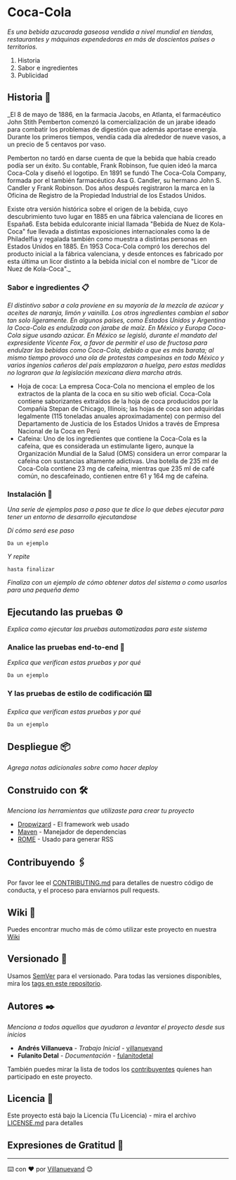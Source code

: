 # Coca-Cola

_Es una bebida azucarada gaseosa vendida a nivel mundial en tiendas, restaurantes y máquinas expendedoras en más de doscientos países o territorios._

1. Historia
2. Sabor e ingredientes 
3. Publicidad



## Historia 🚀

_El 8 de mayo de 1886, en la farmacia Jacobs, en Atlanta, el farmacéutico John Stith Pemberton comenzó la comercialización de un jarabe ideado para combatir los problemas de digestión que además aportase energía. Durante los primeros tiempos, vendía cada día alrededor de nueve vasos, a un precio de 5 centavos por vaso.

Pemberton no tardó en darse cuenta de que la bebida que había creado podía ser un éxito. Su contable, Frank Robinson, fue quien ideó la marca Coca-Cola y diseñó el logotipo. En 1891 se fundó The Coca-Cola Company, formada por el también farmacéutico Asa G. Candler, su hermano John S. Candler y Frank Robinson. Dos años después registraron la marca en la Oficina de Registro de la Propiedad Industrial de los Estados Unidos.

Existe otra versión histórica sobre el origen de la bebida, cuyo descubrimiento tuvo lugar en 1885 en una fábrica valenciana de licores en España6. Esta bebida edulcorante inicial llamada "Bebida de Nuez de Kola-Coca" fue llevada a distintas exposiciones internacionales como la de Philadelfia y regalada también como muestra a distintas personas en Estados Unidos en 1885. En 1953 Coca-Cola compró los derechos del producto inicial a la fábrica valenciana, y desde entonces es fabricado por esta última un licor distinto a la bebida inicial con el nombre de "Licor de Nuez de Kola-Coca"._


### Sabor e ingredientes 📋

_El distintivo sabor a cola proviene en su mayoría de la mezcla de azúcar y aceites de naranja, limón y vainilla. Los otros ingredientes cambian el sabor tan solo ligeramente. En algunos países, como Estados Unidos y Argentina la Coca-Cola es endulzada con jarabe de maíz. En México y Europa Coca-Cola sigue usando azúcar. En México se legisló, durante el mandato del expresidente Vicente Fox, a favor de permitir el uso de fructosa para endulzar las bebidas como Coca-Cola, debido a que es más barata; al mismo tiempo provocó una ola de protestas campesinas en todo México y varios ingenios cañeros del país emplazaron a huelga, pero estas medidas no lograron que la legislación mexicana diera marcha atrás._

* Hoja de coca: La empresa Coca-Cola no menciona el empleo de los extractos de la planta de la coca en su sitio web oficial. Coca-Cola contiene saborizantes extraídos de la hoja de coca producidos por la Compañía Stepan de Chicago, Illinois; las hojas de coca son adquiridas legalmente (115 toneladas anuales aproximadamente) con permiso del Departamento de Justicia de los Estados Unidos a través de Empresa Nacional de la Coca en Perú
* Cafeina: Uno de los ingredientes que contiene la Coca-Cola es la cafeína, que es considerada un estimulante ligero, aunque la Organización Mundial de la Salud (OMS) considera un error comparar la cafeína con sustancias altamente adictivas. Una botella de 235 ml de Coca-Cola contiene 23 mg de cafeína, mientras que 235 ml de café común, no descafeinado, contienen entre 61 y 164 mg de cafeína.


### Instalación 🔧

_Una serie de ejemplos paso a paso que te dice lo que debes ejecutar para tener un entorno de desarrollo ejecutandose_

_Dí cómo será ese paso_

```
Da un ejemplo
```

_Y repite_

```
hasta finalizar
```

_Finaliza con un ejemplo de cómo obtener datos del sistema o como usarlos para una pequeña demo_

## Ejecutando las pruebas ⚙️

_Explica como ejecutar las pruebas automatizadas para este sistema_

### Analice las pruebas end-to-end 🔩

_Explica que verifican estas pruebas y por qué_

```
Da un ejemplo
```

### Y las pruebas de estilo de codificación ⌨️

_Explica que verifican estas pruebas y por qué_

```
Da un ejemplo
```

## Despliegue 📦

_Agrega notas adicionales sobre como hacer deploy_

## Construido con 🛠️

_Menciona las herramientas que utilizaste para crear tu proyecto_

* [Dropwizard](http://www.dropwizard.io/1.0.2/docs/) - El framework web usado
* [Maven](https://maven.apache.org/) - Manejador de dependencias
* [ROME](https://rometools.github.io/rome/) - Usado para generar RSS

## Contribuyendo 🖇️

Por favor lee el [CONTRIBUTING.md](https://gist.github.com/villanuevand/xxxxxx) para detalles de nuestro código de conducta, y el proceso para enviarnos pull requests.

## Wiki 📖

Puedes encontrar mucho más de cómo utilizar este proyecto en nuestra [Wiki](https://github.com/tu/proyecto/wiki)

## Versionado 📌

Usamos [SemVer](http://semver.org/) para el versionado. Para todas las versiones disponibles, mira los [tags en este repositorio](https://github.com/tu/proyecto/tags).

## Autores ✒️

_Menciona a todos aquellos que ayudaron a levantar el proyecto desde sus inicios_

* **Andrés Villanueva** - *Trabajo Inicial* - [villanuevand](https://github.com/villanuevand)
* **Fulanito Detal** - *Documentación* - [fulanitodetal](#fulanito-de-tal)

También puedes mirar la lista de todos los [contribuyentes](https://github.com/your/project/contributors) quíenes han participado en este proyecto. 

## Licencia 📄

Este proyecto está bajo la Licencia (Tu Licencia) - mira el archivo [LICENSE.md](LICENSE.md) para detalles

## Expresiones de Gratitud 🎁





---
⌨️ con ❤️ por [Villanuevand](https://github.com/Villanuevand) 😊
